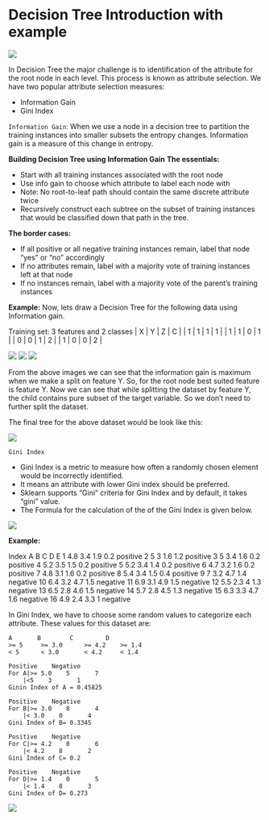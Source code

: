 # Decision Tree Introduction with example

<img src="https://media.geeksforgeeks.org/wp-content/uploads/dcsion.png">

In Decision Tree the major challenge is to identification of the attribute for the root node in each level. This process is known as attribute selection. We have two popular attribute selection measures:
* Information Gain
* Gini Index

`Information Gain`: When we use a node in a decision tree to partition the training instances into smaller subsets the entropy changes. Information gain is a measure of this change in entropy.

**Building Decision Tree using Information Gain**
**The essentials:**
* Start with all training instances associated with the root node
* Use info gain to choose which attribute to label each node with
* Note: No root-to-leaf path should contain the same discrete attribute twice
* Recursively construct each subtree on the subset of training instances that would be classified down that path in the tree.

**The border cases:**
* If all positive or all negative training instances remain, label that node “yes” or “no” accordingly
* If no attributes remain, label with a majority vote of training instances left at that node
* If no instances remain, label with a majority vote of the parent’s training instances

**Example:**
Now, lets draw a Decision Tree for the following data using Information gain.

Training set: 3 features and 2 classes
| X | Y | Z | C |
| 1 | 1 | 1 | 1 |
| 1 | 1 | 0 | 1 |
| 0 | 0 | 1 | 2 |
| 1 | 0 | 0 | 2 |

<img src="https://media.geeksforgeeks.org/wp-content/uploads/tr4.png">

<img src="https://media.geeksforgeeks.org/wp-content/cdn-uploads/20210317184559/y-attribute.png">

<img src="https://media.geeksforgeeks.org/wp-content/cdn-uploads/20210317184631/z-attribute.png">


From the above images we can see that the information gain is maximum when we make a split on feature Y. So, for the root node best suited feature is feature Y. Now we can see that while splitting the dataset by feature Y, the child contains pure subset of the target variable. So we don’t need to further split the dataset.

The final tree for the above dataset would be look like this:

<img src="https://media.geeksforgeeks.org/wp-content/uploads/tr6.png">

`Gini Index`
* Gini Index is a metric to measure how often a randomly chosen element would be incorrectly identified.
* It means an attribute with lower Gini index should be preferred.
* Sklearn supports “Gini” criteria for Gini Index and by default, it takes “gini” value.
* The Formula for the calculation of the of the Gini Index is given below.
<img src="https://www.geeksforgeeks.org/wp-content/ql-cache/quicklatex.com-d0d96c305b893bd453f1160f0cbc7b67_l3.svg">

**Example:**

Index	A	B	C	D	E
1	4.8	3.4	1.9	0.2	positive
2	5	3	1.6	1.2	positive
3	5	3.4	1.6	0.2	positive
4	5.2	3.5	1.5	0.2	positive
5	5.2	3.4	1.4	0.2	positive
6	4.7	3.2	1.6	0.2	positive
7	4.8	3.1	1.6	0.2	positive
8	5.4	3.4	1.5	0.4	positive
9	7	3.2	4.7	1.4	negative
10	6.4	3.2	4.7	1.5	negative
11	6.9	3.1	4.9	1.5	negative
12	5.5	2.3	4	1.3	negative
13	6.5	2.8	4.6	1.5	negative
14	5.7	2.8	4.5	1.3	negative
15	6.3	3.3	4.7	1.6	negative
16	4.9	2.4	3.3	1	negative

In Gini Index, we have to choose some random values to categorize each attribute. These values for this dataset are:

    A       B        C         D
    >= 5     >= 3.0      >= 4.2    >= 1.4
    < 5      < 3.0       < 4.2     < 1.4

    Positive    Negative
    For A|>= 5.0    5       7
        |<5    3       1
    Ginin Index of A = 0.45825    

    Positive    Negative
    For B|>= 3.0    8       4
        |< 3.0    0       4
    Gini Index of B= 0.3345

    Positive    Negative
    For C|>= 4.2    0       6
        |< 4.2    8       2
    Gini Index of C= 0.2   

    Positive    Negative
    For D|>= 1.4    0       5
        |< 1.4    8       3
    Gini Index of D= 0.273

<img src="https://media.geeksforgeeks.org/wp-content/uploads/qa.png">
